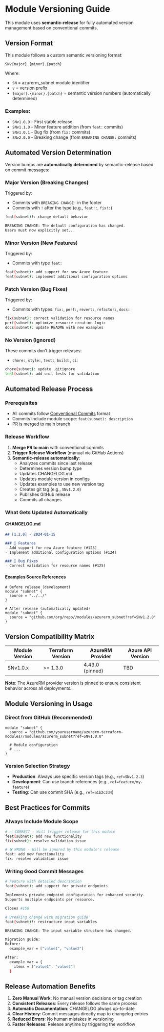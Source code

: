 # Module Versioning Guide

This module uses **semantic-release** for fully automated version management based on conventional commits.

## Version Format

This module follows a custom semantic versioning format:

```
SNv{major}.{minor}.{patch}
```

Where:
- `SN` = azurerm_subnet module identifier
- `v` = version prefix
- `{major}.{minor}.{patch}` = semantic version numbers (automatically determined)

### Examples:
- `SNv1.0.0` - First stable release
- `SNv1.1.0` - Minor feature addition (from `feat:` commits)
- `SNv1.0.1` - Bug fix (from `fix:` commits)
- `SNv2.0.0` - Breaking change (from `BREAKING CHANGE:` commits)

## Automated Version Determination

Version bumps are **automatically determined** by semantic-release based on commit messages:

### Major Version (Breaking Changes)
Triggered by:
- Commits with `BREAKING CHANGE:` in the footer
- Commits with `!` after the type (e.g., `feat!:`, `fix!:`)

```bash
feat(subnet)!: change default behavior

BREAKING CHANGE: The default configuration has changed.
Users must now explicitly set...
```

### Minor Version (New Features)
Triggered by:
- Commits with type `feat:`

```bash
feat(subnet): add support for new Azure feature
feat(subnet): implement additional configuration options
```

### Patch Version (Bug Fixes)
Triggered by:
- Commits with types: `fix:`, `perf:`, `revert:`, `refactor:`, `docs:`

```bash
fix(subnet): correct validation for resource names
perf(subnet): optimize resource creation logic
docs(subnet): update README with new examples
```

### No Version (Ignored)
These commits don't trigger releases:
- `chore:`, `style:`, `test:`, `build:`, `ci:`

```bash
chore(subnet): update .gitignore
test(subnet): add unit tests for validation
```

## Automated Release Process

### Prerequisites
- All commits follow [Conventional Commits](https://www.conventionalcommits.org/) format
- Commits include module scope: `feat(subnet): description`
- PR is merged to main branch

### Release Workflow

1. **Merge PR to main** with conventional commits
2. **Trigger Release Workflow** (manual via GitHub Actions)
3. **Semantic-release automatically**:
   - Analyzes commits since last release
   - Determines version bump type
   - Updates CHANGELOG.md
   - Updates module version in configs
   - Updates examples to use new version tag
   - Creates git tag (e.g., `SNv1.2.0`)
   - Publishes GitHub release
   - Commits all changes

### What Gets Updated Automatically

#### CHANGELOG.md
```markdown
## [1.2.0] - 2024-01-15

### 🚀 Features
- Add support for new Azure feature (#123)
- Implement additional configuration options (#124)

### 🐛 Bug Fixes
- Correct validation for resource names (#125)
```

#### Examples Source References
```hcl
# Before release (development)
module "subnet" {
  source = "../../"
}

# After release (automatically updated)
module "subnet" {
  source = "github.com/org/repo//modules/azurerm_subnet?ref=SNv1.2.0"
}
```

## Version Compatibility Matrix

| Module Version | Terraform Version | AzureRM Provider | Azure API Version |
|----------------|-------------------|------------------|-------------------|
| SNv1.0.x | >= 1.3.0 | 4.43.0 (pinned) | TBD |

**Note**: The AzureRM provider version is pinned to ensure consistent behavior across all deployments.

## Module Versioning in Usage

### Direct from GitHub (Recommended)
```hcl
module "subnet" {
  source = "github.com/yourusername/azurerm-terraform-modules//modules/azurerm_subnet?ref=SNv1.0.0"
  
  # Module configuration
  # ...
}
```

### Version Selection Strategy
- **Production**: Always use specific version tags (e.g., `ref=SNv1.2.3`)
- **Development**: Can use branch references (e.g., `ref=feature/my-feature`)
- **Testing**: Can use commit SHA (e.g., `ref=a1b2c3d4`)

## Best Practices for Commits

### Always Include Module Scope
```bash
# ✅ CORRECT - Will trigger release for this module
feat(subnet): add new functionality
fix(subnet): resolve validation issue

# ❌ WRONG - Will be ignored by this module's release
feat: add new functionality
fix: resolve validation issue
```

### Writing Good Commit Messages
```bash
# Feature with detailed description
feat(subnet): add support for private endpoints

Implements private endpoint configuration for enhanced security.
Supports multiple endpoints per resource.

Closes #156

# Breaking change with migration guide
feat(subnet)!: restructure input variables

BREAKING CHANGE: The input variable structure has changed.

Migration guide:
Before:
  example_var = ["value1", "value2"]

After:
  example_var = {
    items = ["value1", "value2"]
  }
```

## Release Automation Benefits

1. **Zero Manual Work**: No manual version decisions or tag creation
2. **Consistent Releases**: Every release follows the same process
3. **Automatic Documentation**: CHANGELOG always up-to-date
4. **Clear History**: Commit messages directly map to changelog entries
5. **Reduced Errors**: No human mistakes in versioning
6. **Faster Releases**: Release anytime by triggering the workflow
